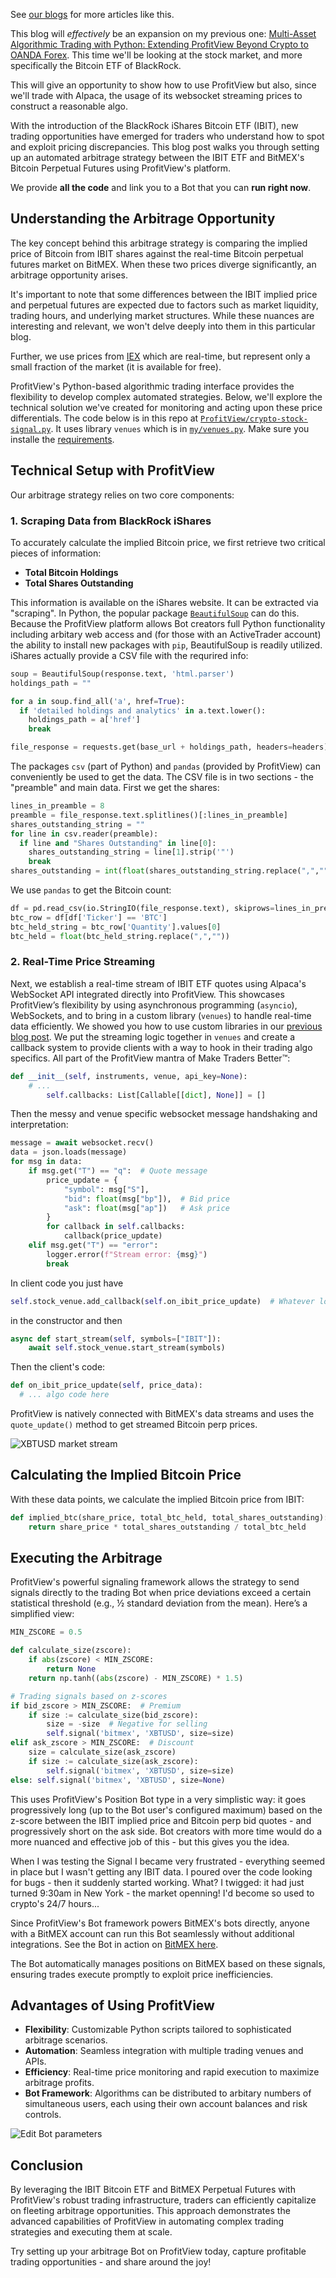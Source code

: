 See [our blogs](https://profitview.net/blog) for more articles like this.

This blog will _effectively_ be an expansion on my previous one: [Multi-Asset Algorithmic Trading with Python: Extending ProfitView Beyond Crypto to OANDA Forex](https://profitview.net/blog/multi-asset-algorithmic-trading-with-python-extending-profitview-beyond-crypto-to-oanda-forex).  This time we'll be looking at the stock market, and more specifically the Bitcoin ETF of BlackRock.

This will give an opportunity to show how to use ProfitView but also, since we'll trade with Alpaca, the usage of its websocket streaming prices to construct a reasonable algo.

With the introduction of the BlackRock iShares Bitcoin ETF (IBIT), new trading opportunities have emerged for traders who understand how to spot and exploit pricing discrepancies. This blog post walks you through setting up an automated arbitrage strategy between the IBIT ETF and BitMEX's Bitcoin Perpetual Futures using ProfitView's platform.

We provide **all the code** and link you to a Bot that you can **run right now**.

## Understanding the Arbitrage Opportunity

The key concept behind this arbitrage strategy is comparing the implied price of Bitcoin from IBIT shares against the real-time Bitcoin perpetual futures market on BitMEX. When these two prices diverge significantly, an arbitrage opportunity arises.

It's important to note that some differences between the IBIT implied price and perpetual futures are expected due to factors such as market liquidity, trading hours, and underlying market structures. While these nuances are interesting and relevant, we won't delve deeply into them in this particular blog.

Further, we use prices from [IEX](https://www.iexexchange.io/) which are real-time, but represent only a small fraction of the market (it is available for free).

ProfitView's Python-based algorithmic trading interface provides the flexibility to develop complex automated strategies. Below, we'll explore the technical solution we've created for monitoring and acting upon these price differentials.  The code below is in this repo at [`ProfitView/crypto-stock-signal.py`](/ProfitView/crypto-stock-signal.py). It uses library `venues` which is in [`my/venues.py`](/my/venues.py).  Make sure you installe the [requirements](/requirements.txt).

## Technical Setup with ProfitView

Our arbitrage strategy relies on two core components:

### 1. Scraping Data from BlackRock iShares

To accurately calculate the implied Bitcoin price, we first retrieve two critical pieces of information:

- **Total Bitcoin Holdings**
- **Total Shares Outstanding**

This information is available on the iShares website. It can be extracted via "scraping".  In Python, the popular package [`BeautifulSoup`](https://pypi.org/project/beautifulsoup4/) can do this.  Because the ProfitView platform allows Bot creators full Python functionality including arbitary web access and (for those with an ActiveTrader account) the ability to install new packages with `pip`, BeautifulSoup is readily utilized.  iShares actually provide a CSV file with the requrired info:
```python
soup = BeautifulSoup(response.text, 'html.parser')
holdings_path = ""

for a in soup.find_all('a', href=True):
  if 'detailed holdings and analytics' in a.text.lower():
    holdings_path = a['href']
    break

file_response = requests.get(base_url + holdings_path, headers=headers)
```

The packages `csv` (part of Python) and `pandas` (provided by ProfitView) can conveniently be used to get the data.
The CSV file is in two sections - the "preamble" and main data.  First we get the shares:

```python
lines_in_preamble = 8
preamble = file_response.text.splitlines()[:lines_in_preamble]
shares_outstanding_string = ""
for line in csv.reader(preamble):
  if line and "Shares Outstanding" in line[0]:
    shares_outstanding_string = line[1].strip('"')
    break
shares_outstanding = int(float(shares_outstanding_string.replace(",","")))
```

We use `pandas` to get the Bitcoin count:

```python	
df = pd.read_csv(io.StringIO(file_response.text), skiprows=lines_in_preamble + 1)
btc_row = df[df['Ticker'] == 'BTC']
btc_held_string = btc_row['Quantity'].values[0]
btc_held = float(btc_held_string.replace(",",""))
```

### 2. Real-Time Price Streaming

Next, we establish a real-time stream of IBIT ETF quotes using Alpaca's WebSocket API integrated directly into ProfitView. This showcases ProfitView’s flexibility by using asynchronous programming (`asyncio`), WebSockets, and to bring in a custom library (`venues`) to handle real-time data efficiently.  We showed you how to use custom libraries in our [previous blog post](https://profitview.net/blog/multi-asset-algorithmic-trading-with-python-extending-profitview-beyond-crypto-to-oanda-forex).  We put the streaming logic together in `venues` and create a callback system to provide clients with a way to hook in their trading algo specifics.  All part of the ProfitView mantra of Make Traders Better™:
```python
def __init__(self, instruments, venue, api_key=None):
    # ...
		self.callbacks: List[Callable[[dict], None]] = []
```
Then the messy and venue specific websocket message handshaking and interpretation:
```python
message = await websocket.recv()
data = json.loads(message)
for msg in data:
    if msg.get("T") == "q":  # Quote message
        price_update = {
            "symbol": msg["S"],
            "bid": float(msg["bp"]),  # Bid price
            "ask": float(msg["ap"])   # Ask price
        }
        for callback in self.callbacks:
            callback(price_update)
    elif msg.get("T") == "error":
        logger.error(f"Stream error: {msg}")
        break
```
In client code you just have
```python
self.stock_venue.add_callback(self.on_ibit_price_update)  # Whatever local method the client wishes
```
in the constructor and then
```python
async def start_stream(self, symbols=["IBIT"]):
    await self.stock_venue.start_stream(symbols)
```
Then the client's code:
```python
def on_ibit_price_update(self, price_data):
  # ... algo code here
```
ProfitView is natively connected with BitMEX's data streams and uses the `quote_update()` method to get streamed Bitcoin perp prices.

![XBTUSD market stream](/assets/images/xbtusd-market-stream.png)

## Calculating the Implied Bitcoin Price

With these data points, we calculate the implied Bitcoin price from IBIT:

```python
def implied_btc(share_price, total_btc_held, total_shares_outstanding):
    return share_price * total_shares_outstanding / total_btc_held
```

## Executing the Arbitrage

ProfitView's powerful signaling framework allows the strategy to send signals directly to the trading Bot when price deviations exceed a certain statistical threshold (e.g., ½ standard deviation from the mean). Here’s a simplified view:

```python
MIN_ZSCORE = 0.5

def calculate_size(zscore):
    if abs(zscore) < MIN_ZSCORE:
        return None
    return np.tanh((abs(zscore) - MIN_ZSCORE) * 1.5)

# Trading signals based on z-scores
if bid_zscore > MIN_ZSCORE:  # Premium
    if size := calculate_size(bid_zscore):
        size = -size  # Negative for selling
        self.signal('bitmex', 'XBTUSD', size=size)
elif ask_zscore > MIN_ZSCORE:  # Discount
    size = calculate_size(ask_zscore)
    if size := calculate_size(ask_zscore):
        self.signal('bitmex', 'XBTUSD', size=size)
else: self.signal('bitmex', 'XBTUSD', size=None)
```

This uses ProfitView's Position Bot type in a very simplistic way: it goes progressively long (up to the Bot user's configured maximum) based on the z-score between the IBIT implied price and Bitcoin perp bid quotes - and progressively short on the ask side.  Bot creators with more time would do a more nuanced and effective job of this - but this gives you the idea.

When I was testing the Signal I became very frustrated - everything seemed in place but I wasn't getting any IBIT data.  I poured over the code looking for bugs - then it suddenly started working. What? I twigged: it had just turned 9:30am in New York - the market openning!  I'd become so used to crypto's 24/7 hours...

Since ProfitView's Bot framework powers BitMEX's bots directly, anyone with a BitMEX account can run this Bot seamlessly without additional integrations. See the Bot in action on [BitMEX here](https://www.bitmex.com/app/trade/XBTUSD?botId=370ece8a-068a-4ed3-a8ca-13e60ec909ec&action=share).

The Bot automatically manages positions on BitMEX based on these signals, ensuring trades execute promptly to exploit price inefficiencies.

## Advantages of Using ProfitView

- **Flexibility**: Customizable Python scripts tailored to sophisticated arbitrage scenarios.
- **Automation**: Seamless integration with multiple trading venues and APIs.
- **Efficiency**: Real-time price monitoring and rapid execution to maximize arbitrage profits.
- **Bot Framework**: Algorithms can be distributed to arbitary numbers of simultaneous users, each using their own account balances and risk controls.

![Edit Bot parameters](assets/images/edit-bot-parameters.png)

## Conclusion

By leveraging the IBIT Bitcoin ETF and BitMEX Perpetual Futures with ProfitView's robust trading infrastructure, traders can efficiently capitalize on fleeting arbitrage opportunities. This approach demonstrates the advanced capabilities of ProfitView in automating complex trading strategies and executing them at scale.

Try setting up your arbitrage Bot on ProfitView today, capture profitable trading opportunities - and share around the joy!
